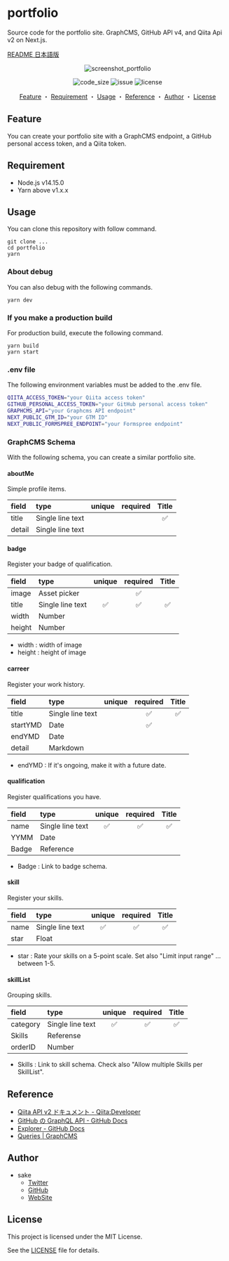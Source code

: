# portfolio

Source code for the portfolio site. GraphCMS, GitHub API v4, and Qiita Api v2 on Next.js.

[README 日本語版](/README_ja.md)

<div align="center">
  
![screenshot_portfolio](https://user-images.githubusercontent.com/60056078/166861224-26eec22c-de6c-4cb1-a1ad-4d8642f7e158.png)

</div>
  
<div align="center">
<img src="https://img.shields.io/github/languages/code-size/sakelog/portfolio" alt="code_size" >
<img src="https://img.shields.io/github/issues/sakelog/portfolio" alt="issue">
<img src="https://img.shields.io/github/license/sakelog/portfolio" alt="license">
</div>

<div align="center">
  
  [Feature](#feature)
  ・
  [Requirement](#requirement)
  ・
  [Usage](#usage)
  ・
  [Reference](#reference)
  ・
  [Author](#author)
  ・
  [License](#license)
  
</div>

## Feature

You can create your portfolio site with a GraphCMS endpoint, a GitHub personal access token, and a Qiita token.

## Requirement

-   Node.js v14.15.0
-   Yarn above v1.x.x

## Usage

You can clone this repository with follow command.

```shell
git clone ...
cd portfolio
yarn
```

### About debug

You can also debug with the following commands.

```shell
yarn dev
```

### If you make a production build

For production build, execute the following command.

```shell
yarn build
yarn start
```

### .env file

The following environment variables must be added to the .env file.

```sh
QIITA_ACCESS_TOKEN="your Qiita access token"
GITHUB_PERSONAL_ACCESS_TOKEN="your GitHub personal access token"
GRAPHCMS_API="your Graphcms API endpoint"
NEXT_PUBLIC_GTM_ID="your GTM ID"
NEXT_PUBLIC_FORMSPREE_ENDPOINT="your Formspree endpoint"
```

### GraphCMS Schema

With the following schema, you can create a similar portfolio site.

#### aboutMe

Simple profile items.

| field  | type             | unique | required | Title |
| :----- | :--------------- | :----: | :------: | :---: |
| title  | Single line text |        |          | ✅     |
| detail | Single line text |        |          |       |

#### badge

Register your badge of qualification.

| field  | type             | unique | required | Title |
| :----- | :--------------- | :----: | :------: | :---: |
| image  | Asset picker     |        | ✅        |       |
| title  | Single line text | ✅      | ✅        | ✅     |
| width  | Number           |        |          |       |
| height | Number           |        |          |       |

-   width : width of image
-   height : height of image

#### carreer

Register your work history.

| field    | type             | unique | required | Title |
| :------- | :--------------- | :----: | :------: | :---: |
| title    | Single line text |        | ✅        | ✅     |
| startYMD | Date             |        | ✅        |       |
| endYMD   | Date             |        |          |       |
| detail   | Markdown         |        |          |       |

-   endYMD : If it's ongoing, make it with a future date.

#### qualification

Register qualifications you have.

| field | type             | unique | required | Title |
| :---- | :--------------- | :----: | :------: | :---: |
| name  | Single line text | ✅      | ✅        | ✅     |
| YYMM  | Date             |        |          |       |
| Badge | Reference        |        |          |       |

- Badge : Link to badge schema.

#### skill

Register your skills.

| field | type             | unique | required | Title |
| :---- | :--------------- | :----: | :------: | :---: |
| name  | Single line text | ✅      | ✅        | ✅     |
| star  | Float            |        |          |       |

- star : Rate your skills on a 5-point scale. Set also "Limit input range" ... between 1-5.

#### skillList

Grouping skills.

| field    | type             | unique | required | Title |
| :------- | :--------------- | :----: | :------: | :---: |
| category | Single line text | ✅      | ✅        | ✅     |
| Skills   | Referense        |        |          |       |
| orderID  | Number           |        |          |       |

- Skills : Link to skill schema. Check also "Allow multiple Skills per SkillList".

## Reference

-   [Qiita API v2 ドキュメント - Qiita:Developer](https://qiita.com/api/v2/docs)
-   [GitHub の GraphQL API - GitHub Docs](https://docs.github.com/ja/graphql)
-   [Explorer - GitHub Docs](https://docs.github.com/ja/graphql/overview/explorer)
-   [Queries | GraphCMS](https://graphcms.com/docs/api-reference/content-api/queries)

## Author

-   sake
    -   [Twitter](https://twitter.com/sake_engineer)
    -   [GitHub](https://github.com/sakelog)
    -   [WebSite](https://sakeengineer.com/)

## License

This project is licensed under the MIT License.

See the [LICENSE](/LICENSE) file for details.
